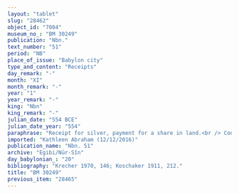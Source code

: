 ```yaml
---
layout: "tablet"
slug: "28462"
object_id: "7004"
museum_no_: "BM 30249"
publication: "Nbn."
text_number: "51"
period: "NB"
place_of_issue: "Babylon city"
type_and_content: "Receipts"
day_remark: "-"
month: "XI"
month_remark: "-"
year: "1"
year_remark: "-"
king: "Nbn"
king_remark: "-"
julian_date: "554 BCE"
julian_date_year: "554"
paraphrase: "Receipt for silver, payment for a share in land.<br /> Concerns a building plot (<em>qan&ucirc;</em>). <strong>A<sub>1</sub></strong>&rsquo;s share in it (<em>pūt zitti</em>) is worth 52 shekels of silver.&nbsp; <strong>A<sub>2</sub></strong> receives (<em>mahāru</em>) exactly this amount of silver from <strong>B<sub>1</sub></strong>, in addition (<em>adi) </em>to the 12 shekels of silver which<strong> B<sub>2</sub></strong> had given him (<em>nadānu</em>) at a previous occasion (<em>kaspu mahru</em>, lit. &ldquo;the previous money&rdquo;). Assuming that the building plot was shared by <strong>A<sub>1</sub></strong> and <strong>A<sub>2</sub></strong>, it follows that the latter sold his share for 52 shekels to <strong>B<sub>1</sub></strong> and for 12 shekels to<strong> B<sub>2</sub></strong>. It is likely that<strong> A<sub>1</sub></strong> also sold his share, for 52 shekels (to <strong>B<sub>2</sub></strong>?).<br /> &nbsp;<br /> <strong>A<sub>1</sub></strong> = Iddin-Nab&ucirc;/Aqara//Nabāya; <strong>A</strong><strong><sub>2</sub></strong> = Marduk-&scaron;arru-uṣur/Marduk-nāṣir//Ir&rsquo;anni; <strong>B<sub>2</sub></strong> = Kalbāya; <strong>B<sub>1 </sub></strong>= Nab&ucirc;-ahhē-iddin/&Scaron;ulāya//Egibi"
imported: "Kathleen Abraham (12/12/2016)"
publication_name: "Nbn. 51"
archive: "Egibi/Nūr-Sîn"
day_babylonian_: "20"
bibliography: "Krecher 1970, 146; Koschaker 1911, 212."
title: "BM 30249"
previous_item: "28465"
---
```

